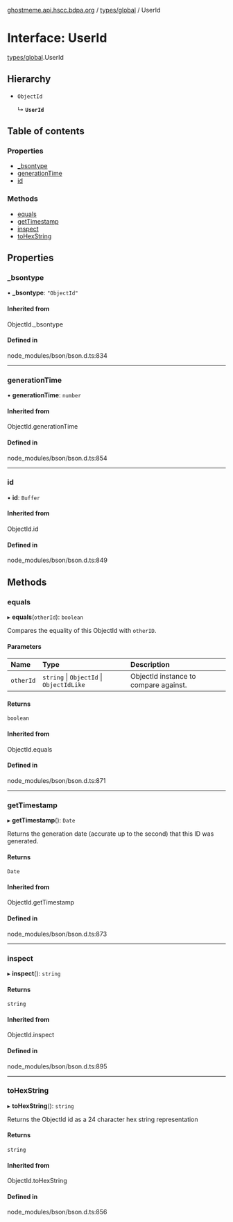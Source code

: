 [ghostmeme.api.hscc.bdpa.org][1] / [types/global][2] / UserId

# Interface: UserId

[types/global][2].UserId

## Hierarchy

- `ObjectId`

  ↳ **`UserId`**

## Table of contents

### Properties

- [\_bsontype][3]
- [generationTime][4]
- [id][5]

### Methods

- [equals][6]
- [getTimestamp][7]
- [inspect][8]
- [toHexString][9]

## Properties

### \_bsontype

• **\_bsontype**: `"ObjectId"`

#### Inherited from

ObjectId.\_bsontype

#### Defined in

node_modules/bson/bson.d.ts:834

---

### generationTime

• **generationTime**: `number`

#### Inherited from

ObjectId.generationTime

#### Defined in

node_modules/bson/bson.d.ts:854

---

### id

• **id**: `Buffer`

#### Inherited from

ObjectId.id

#### Defined in

node_modules/bson/bson.d.ts:849

## Methods

### equals

▸ **equals**(`otherId`): `boolean`

Compares the equality of this ObjectId with `otherID`.

#### Parameters

| Name      | Type                                     | Description                           |
| :-------- | :--------------------------------------- | :------------------------------------ |
| `otherId` | `string` \| `ObjectId` \| `ObjectIdLike` | ObjectId instance to compare against. |

#### Returns

`boolean`

#### Inherited from

ObjectId.equals

#### Defined in

node_modules/bson/bson.d.ts:871

---

### getTimestamp

▸ **getTimestamp**(): `Date`

Returns the generation date (accurate up to the second) that this ID was
generated.

#### Returns

`Date`

#### Inherited from

ObjectId.getTimestamp

#### Defined in

node_modules/bson/bson.d.ts:873

---

### inspect

▸ **inspect**(): `string`

#### Returns

`string`

#### Inherited from

ObjectId.inspect

#### Defined in

node_modules/bson/bson.d.ts:895

---

### toHexString

▸ **toHexString**(): `string`

Returns the ObjectId id as a 24 character hex string representation

#### Returns

`string`

#### Inherited from

ObjectId.toHexString

#### Defined in

node_modules/bson/bson.d.ts:856

[1]: ../README.md
[2]: ../modules/types_global.md
[3]: types_global.UserId.md#_bsontype
[4]: types_global.UserId.md#generationtime
[5]: types_global.UserId.md#id
[6]: types_global.UserId.md#equals
[7]: types_global.UserId.md#gettimestamp
[8]: types_global.UserId.md#inspect
[9]: types_global.UserId.md#tohexstring

